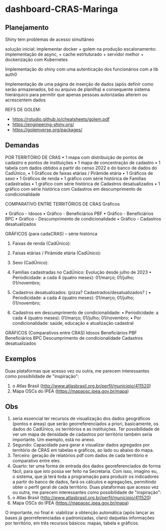 # dashboard-CRAS-Maringa

## Planejamento

Shiny tem problemas de acesso simultâneo

solução inicial: implementar docker + golem na produção 
escalonamento: implementação de async, + cache estrtuturado + servidor melhor + dockerização com Kubernetes

Implementação do shiny com uma autenticação dos funcionários com a lib auth0

Implementação de uma página de inserção de dados (após definir como serão armazenados, bd ou arquivo de planilha) e consequente sistema hierárquico para permitir que apenas pessoas autorizadas alterem ou acrescentem dados

REFS DE GOLEM:
- https://rstudio.github.io/cheatsheets/golem.pdf
- https://engineering-shiny.org/
- https://golemverse.org/packages/

## Demandas

POR TERRITÓRIO DE CRAS
•	1 mapa com distribuição de pontos de cadastro e pontos de instituições
•	1 mapa de concentração de cadastro
•	1 tabela com dados obtidos a partir do censo 2022 e do banco de dados do CadÚnico,
•	1 Gráficos de faixas etárias / Pirâmide etária
•	1 Gráficos de sexo 
•	1 Gráficos de renda
•	1 gráfico com série histórica de Famílias cadastradas
•	1 gráfico com série histórica de Cadastros desatualizados
•	1 gráfico com série histórica com Cadastros em descumprimento de condicionalidade


COMPARATIVO ENTRE TERRITÓRIOS DE CRAS
Gráficos


•	Gráfico - Idosos
•	Gráfico - Beneficiários PBF
•	Gráfico - Beneficiários BPC
•	Gráfico - Descumprimento de condicionalidade
•	Gráfico - Cadastros desatualizados


GRÁFICOS (para cadaCRAS) – série histórica


1. Faixas de renda (CadÚnico):

2. Faixas etárias / Pirâmide etária (CadÚnico):

3. Sexo (CadÚnico):

4. Famílias cadastradas no CadÚnico: Evolução desde julho de 2023
•	Periodicidade: a cada 4 (quatro meses): 01/março; 01/julho; 01/novembro; 

5. Cadastros desatualizados: (pizza? Cadastrados/desatualizados? )
•	Periodicidade: a cada 4 (quatro meses): 01/março; 01/julho; 01/novembro; 

6. Cadastros em descumprimento de condicionalidade:
•	Periodicidade: a cada 4 (quatro meses): 01/março; 01/julho; 01/novembro;
•	Por condicionalidade: saúde, educação e atualização cadastral




GRÁFICOS (Comparativos entre CRAS)
Idosos
Beneficiários PBF
Beneficiários BPC
Descumprimento de condicionalidade
Cadastros desatualizados

## Exemplos

Duas plataformas que acesso vez ou outra, me parecem interessantes como possibilidade de "inspiração":
1.	o Atlas Brasil (http://www.atlasbrasil.org.br/perfil/municipio/411520)
2.	Mapa OSCs do IPEA (https://mapaosc.ipea.gov.br/mapa)

## Obs

1.	seria essencial ter recursos de visualização dos dados geográficos (pontos e áreas) que serão georreferenciados a priori, basicamente, os dados do CadÚnico, os territórios e as instituições. Ter possibilidade de ver um mapa de densidade de cadastros por território também seria importante. Um exemplo, está no anexo.
2.	Segundo: Capacidade para gerar e visualizar dados agregados por território de CRAS em tabelas e gráficos, ao lado ou abaixo do mapa.
3.	Terceiro: geração de relatórios pdf com dados de cada território e comparativo entre eles.
4.	Quarto: ter uma forma de entrada dos dados georeferenciados de forma fácil, para que isto possa ser feito na Secretaria. Com isso, imagino eu, o sistema, que já terá toda a programação para produzir os indicadores a partir do banco de dados, fará os cálculos e agregações, permitindo obter o perfil geral de cada território.
Duas plataformas que acesso vez ou outra, me parecem interessantes como possibilidade de "inspiração":
1.	o Atlas Brasil (http://www.atlasbrasil.org.br/perfil/municipio/411520)
2.	Mapa OSCs do IPEA (https://mapaosc.ipea.gov.br/mapa)

O importante, no final é: viabilizar a obtenção automática (após lançar as bases já georreferenciadas e padronizadas, claro) daquelas informações por território, em três recursos básicos: mapas, tabela e gráficos.
